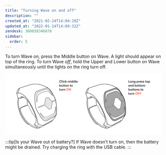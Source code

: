 ```yaml
---
title: "Turning Wave on and off"
description: ""
created_at: "2021-02-24T14:04:29Z"
updated_at: "2022-01-24T14:09:32Z"
zendesk: 360038346878
sidebar:
  order: 5
---
```


To turn Wave *on*, press the Middle button on Wave. A light should appear on top of the ring.
To turn Wave *off*, hold the Upper and Lower button on Wave simultaneously until the lights on the ring turn off.

![](/src/assets/images/article_360018047658_image_0.png)

:::tip[Is your Wave out of battery?]
If Wave doesn’t turn on, then the battery might be drained. Try charging the ring with the USB cable.
:::
